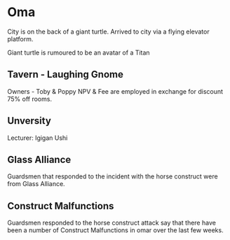 # Oma

City is on the back of a giant turtle.
Arrived to city via a flying elevator platform.

Giant turtle is rumoured to be an avatar of a Titan

## Tavern - Laughing Gnome
Owners - Toby & Poppy
NPV & Fee are employed in exchange for discount
75% off rooms.


## Unversity 
 Lecturer: Igigan Ushi
 

 ## Glass Alliance 
 Guardsmen that responded to the incident with the horse construct were from Glass Alliance. 

## Construct Malfunctions 
Guardsmen responded to the horse construct attack say that there have been a number of Construct Malfunctions in omar over the last few weeks.

